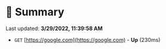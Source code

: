 # 📖 Summary
Last updated: **3/29/2022, 11:39:58 AM**

- `GET` [https://google.com](https://google.com) - **Up** (230ms)
